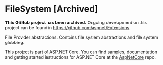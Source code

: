FileSystem [Archived]
=====================

**This GitHub project has been archived.** Ongoing development on this project can be found in <https://github.com/aspnet/Extensions>.

File Provider abstractions. Contains file system abstractions and file system globbing.

This project is part of ASP.NET Core. You can find samples, documentation and getting started instructions for ASP.NET Core at the [AspNetCore](https://github.com/aspnet/AspNetCore) repo.
